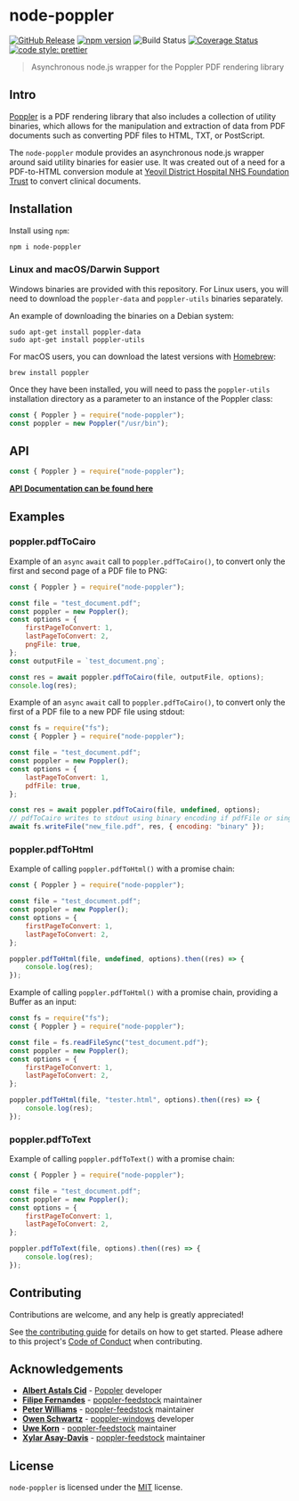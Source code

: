 # node-poppler

[![GitHub Release](https://img.shields.io/github/release/Fdawgs/node-poppler.svg)](https://github.com/Fdawgs/node-poppler/releases/latest/)
[![npm version](https://img.shields.io/npm/v/node-poppler)](https://npmjs.com/package/node-poppler)
![Build Status](https://github.com/Fdawgs/node-poppler/workflows/CI/badge.svg?branch=master)
[![Coverage Status](https://coveralls.io/repos/github/Fdawgs/node-poppler/badge.svg?branch=master)](https://coveralls.io/github/Fdawgs/node-poppler?branch=master)
[![code style: prettier](https://img.shields.io/badge/code_style-prettier-ff69b4.svg?style=flat)](https://github.com/prettier/prettier)

> Asynchronous node.js wrapper for the Poppler PDF rendering library

## Intro

[Poppler](https://poppler.freedesktop.org/) is a PDF rendering library that also includes a collection of utility binaries, which allows for the manipulation and extraction of data from PDF documents such as converting PDF files to HTML, TXT, or PostScript.

The `node-poppler` module provides an asynchronous node.js wrapper around said utility binaries for easier use.
It was created out of a need for a PDF-to-HTML conversion module at [Yeovil District Hospital NHS Foundation Trust](https://yeovilhospital.co.uk/) to convert clinical documents.

## Installation

Install using `npm`:

```bash
npm i node-poppler
```

### Linux and macOS/Darwin Support

Windows binaries are provided with this repository.
For Linux users, you will need to download the `poppler-data` and `poppler-utils` binaries separately.

An example of downloading the binaries on a Debian system:

```
sudo apt-get install poppler-data
sudo apt-get install poppler-utils
```

For macOS users, you can download the latest versions with [Homebrew](https://brew.sh/):

```
brew install poppler
```

Once they have been installed, you will need to pass the `poppler-utils` installation directory as a parameter to an instance of the Poppler class:

```js
const { Poppler } = require("node-poppler");
const poppler = new Poppler("/usr/bin");
```

## API

```js
const { Poppler } = require("node-poppler");
```

[**API Documentation can be found here**](https://github.com/Fdawgs/node-poppler/blob/master/API.md)

## Examples

### poppler.pdfToCairo

Example of an `async` `await` call to `poppler.pdfToCairo()`, to convert only the first and second page of a PDF file to PNG:

```js
const { Poppler } = require("node-poppler");

const file = "test_document.pdf";
const poppler = new Poppler();
const options = {
	firstPageToConvert: 1,
	lastPageToConvert: 2,
	pngFile: true,
};
const outputFile = `test_document.png`;

const res = await poppler.pdfToCairo(file, outputFile, options);
console.log(res);
```

Example of an `async` `await` call to `poppler.pdfToCairo()`, to convert only the first of a PDF file to a new
PDF file using stdout:

```js
const fs = require("fs");
const { Poppler } = require("node-poppler");

const file = "test_document.pdf";
const poppler = new Poppler();
const options = {
	lastPageToConvert: 1,
	pdfFile: true,
};

const res = await poppler.pdfToCairo(file, undefined, options);
// pdfToCairo writes to stdout using binary encoding if pdfFile or singleFile options are used
await fs.writeFile("new_file.pdf", res, { encoding: "binary" });
```

### poppler.pdfToHtml

Example of calling `poppler.pdfToHtml()` with a promise chain:

```js
const { Poppler } = require("node-poppler");

const file = "test_document.pdf";
const poppler = new Poppler();
const options = {
	firstPageToConvert: 1,
	lastPageToConvert: 2,
};

poppler.pdfToHtml(file, undefined, options).then((res) => {
	console.log(res);
});
```

Example of calling `poppler.pdfToHtml()` with a promise chain, providing a Buffer as an input:

```js
const fs = require("fs");
const { Poppler } = require("node-poppler");

const file = fs.readFileSync("test_document.pdf");
const poppler = new Poppler();
const options = {
	firstPageToConvert: 1,
	lastPageToConvert: 2,
};

poppler.pdfToHtml(file, "tester.html", options).then((res) => {
	console.log(res);
});
```

### poppler.pdfToText

Example of calling `poppler.pdfToText()` with a promise chain:

```js
const { Poppler } = require("node-poppler");

const file = "test_document.pdf";
const poppler = new Poppler();
const options = {
	firstPageToConvert: 1,
	lastPageToConvert: 2,
};

poppler.pdfToText(file, options).then((res) => {
	console.log(res);
});
```

## Contributing

Contributions are welcome, and any help is greatly appreciated!

See [the contributing guide](./CONTRIBUTING.md) for details on how to get started.
Please adhere to this project's [Code of Conduct](./CODE_OF_CONDUCT.md) when contributing.

## Acknowledgements

-   [**Albert Astals Cid**](https://github.com/albert-astals-cid-kdab) - [Poppler](https://poppler.freedesktop.org/) developer
-   [**Filipe Fernandes**](https://github.com/ocefpaf/) - [poppler-feedstock](https://github.com/conda-forge/poppler-feedstock) maintainer
-   [**Peter Williams**](https://github.com/pkgw/) - [poppler-feedstock](https://github.com/conda-forge/poppler-feedstock) maintainer
-   [**Owen Schwartz**](https://github.com/oschwartz10612) - [poppler-windows](https://github.com/oschwartz10612/poppler-windows) developer
-   [**Uwe Korn**](https://github.com/xhochy/) - [poppler-feedstock](https://github.com/conda-forge/poppler-feedstock) maintainer
-   [**Xylar Asay-Davis**](https://github.com/xylar/) - [poppler-feedstock](https://github.com/conda-forge/poppler-feedstock) maintainer

## License

`node-poppler` is licensed under the [MIT](./LICENSE) license.
